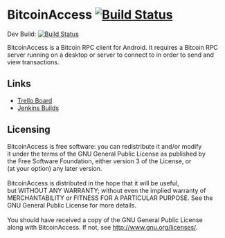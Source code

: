 BitcoinAccess [![Build Status](https://jenkins.brwyatt.net/job/BitcoinAccess/badge/icon)](https://jenkins.brwyatt.net/job/BitcoinAccess/)
===========================
Dev Build: [![Build Status](https://jenkins.brwyatt.net/job/BitcoinAccess%20-%20Dev/badge/icon)](https://jenkins.brwyatt.net/job/BitcoinAccess%20-%20Dev/)

BitcoinAccess is a Bitcoin RPC client for Android. It requires a Bitcoin RPC server running on a desktop or server to connect to in order to send and view transactions. 

Links
-----
- [Trello Board](https://trello.com/board/bitcoinaccess/50eba5f65456accb130011c9)
- [Jenkins Builds](https://jenkins.brwyatt.net/view/BitcoinAccess/)

Licensing
---------
BitcoinAccess is free software: you can redistribute it and/or modify<br />
it under the terms of the GNU General Public License as published by<br />
the Free Software Foundation, either version 3 of the License, or<br />
(at your option) any later version.<br />
<br />
BitcoinAccess is distributed in the hope that it will be useful,<br />
but WITHOUT ANY WARRANTY; without even the implied warranty of<br />
MERCHANTABILITY or FITNESS FOR A PARTICULAR PURPOSE.  See the<br />
GNU General Public License for more details.<br />
<br />
You should have received a copy of the GNU General Public License<br />
along with BitcoinAccess.  If not, see <http://www.gnu.org/licenses/>.<br />